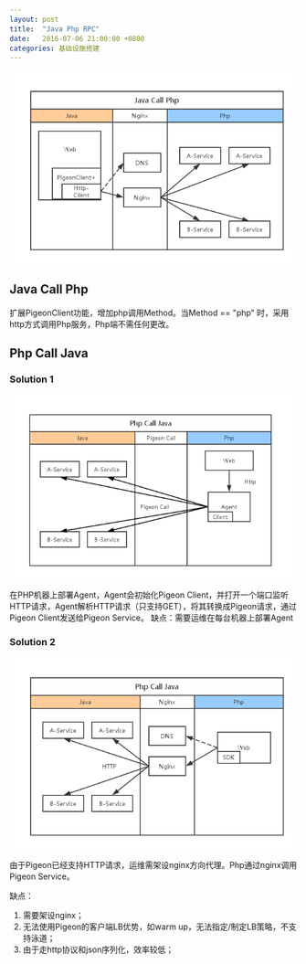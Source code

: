 ```yaml
---
layout: post
title:  "Java Php RPC"
date:   2016-07-06 21:00:00 +0800
categories: 基础设施搭建
---
```


![Java Call Php](/static/img/Java_Php.png)

## Java Call Php
扩展PigeonClient功能，增加php调用Method。当Method == "php" 时，采用http方式调用Php服务，Php端不需任何更改。


## Php Call Java

### Solution 1

![Php Call Java](/static/img/Php_Java1.png)

在PHP机器上部署Agent，Agent会初始化Pigeon Client，并打开一个端口监听HTTP请求，Agent解析HTTP请求（只支持GET），将其转换成Pigeon请求，通过Pigeon Client发送给Pigeon Service。
缺点：需要运维在每台机器上部署Agent 

### Solution 2

![Php Call Java](/static/img/Php_Java2.png)

由于Pigeon已经支持HTTP请求，运维需架设nginx方向代理。Php通过nginx调用Pigeon Service。

缺点：

1. 需要架设nginx；
2. 无法使用Pigeon的客户端LB优势，如warm up，无法指定/制定LB策略，不支持泳道；
3. 由于走http协议和json序列化，效率较低；


